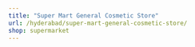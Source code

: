 ```yaml
---
title: "Super Mart General Cosmetic Store"
url: /hyderabad/super-mart-general-cosmetic-store/
shop: supermarket
---
```

